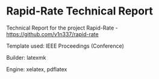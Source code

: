 # Rapid-Rate Technical Report

Technical Report for the project Rapid-Rate - https://github.com/v1n337/rapid-rate

Template used: IEEE Proceedings (Conference)

Builder: latexmk

Engine: xelatex, pdflatex
